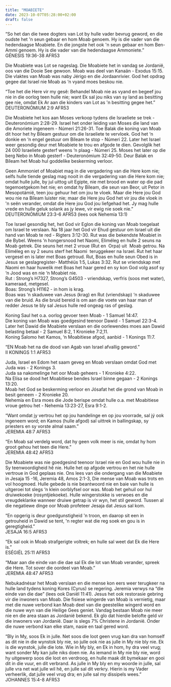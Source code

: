 ```yaml
---
title: "MOABIETE"
date: 2023-10-07T05:28:00+02:00
draft: false
---
```

<html>
 <head></head>
 <body>
  <p>“So het dan die twee dogters van Lot by hulle vader bevrug geword, en die oudste het 'n seun gebaar en hom Moab genoem. Hy is die vader van die hedendaagse Moabiete. En die jongste het ook 'n seun gebaar en hom Ben-Ammi genoem. Hy is die vader van die hedendaagse Ammoniete.”<br>‭‭GÉNESIS‬ ‭19‬:‭36‬-‭38‬ ‭AFR53‬‬</p>
  <p>Die Moabiete was Lot se nageslag. Die Moabiete het in vandag se Jordanië, oos van die Dooie See gewoon. Moab was deel van Kanaän - Exodus 15:15. Die vlaktes van Moab was naby Jérigo en die Jordaanrivier. God het opdrag gegee dat Israel nie Moab as ‘n vyand moes beskou nie.</p>
  <p>“Toe het die Here vir my gesê: Behandel Moab nie as vyand en begeef jou nie in die oorlog teen hulle nie; want Ek sal jou niks van sy land as besitting gee nie, omdat Ek Ar aan die kinders van Lot as 'n besitting gegee het.”<br>‭‭DEUTERONÓMIUM‬ ‭2‬:‭9‬ ‭AFR53‬‬</p>
  <p>Die Moabiete het kos aan Moses verkoop tydens die Israeliete se trek - Deuteronómium 2:28-29. Israel het onder leiding van Moses die land van die Amoriete ingeneem - Númeri 21:26-31. Toe Balak die koning van Moab dit hoor het hy Bíleam gestuur om die Israeliete te vervloek. God het ‘n donkie en ‘n engel gestuur om Bíleam te stop - Númeri 22. Later het Israel weer gesondig deur met Moabiete te trou en afgode te dien. Gevolglik het 24 000 Israeliete gesterf weens ‘n plaag - Númeri 25. Moses het later op die berg Nebo in Moab gesterf - Deuteronómium 32:49-50. Deur Balak en Bíleam het Moab hul goddelike beskerming verloor.</p>
  <p>Geen Ammoniet of Moabiet mag in die vergadering van die Here kom nie; selfs hulle tiende geslag mag nooit in die vergadering van die Here kom nie; omdat hulle julle, by jul uittog uit Egipte, nie met brood en water op die pad tegemoetgekom het nie; en omdat hy Bíleam, die seun van Beor, uit Petor in Mesopotámië, teen jou gehuur het om jou te vloek. Maar die Here jou God wou nie na Bíleam luister nie; maar die Here jou God het vir jou die vloek in 'n seën verander, omdat die Here jou God jou liefgehad het. Jy mag hulle vrede en hulle geluk solank as jy lewe, vir ewig nie soek nie.”<br>‭‭DEUTERONÓMIUM‬ ‭23‬:‭3‬-‭6‬ ‭AFR53‬‬ (lees ook Nehemía 13:1)</p>
  <p>Toe Israel gesondig het, het God vir Eglon die koning van Moab toegelaat om Israel te verslaan. Na 18 jaar het God vir Ehud gestuur om Israel uit die hand van Moab te red - Rigters 3:12-30. Rut was die bekendste Moabiet in die Bybel. Weens ‘n hongersnood het Naomi, Eliméleg en hulle 2 seuns na Moab getrek. Die seuns het met 2 vroue (Rut en &nbsp;Orpa) uit &nbsp;Moab getrou. Na Eliméleg en sy 2 seuns sterf het Naomi &nbsp;teruggekeer na Israel. Rut het haar vergesel en is later met Boas getroud. Rut, Boas en hulle seun Obed is in Jesus se geslagregister- Matthéüs 1:5, Lukas 3:32. Rut se vriendskap met Naomi en haar huwelik met Boas het haar gered en sy kon God volg asof sy ‘n Jood was en nie ‘n Moabiet nie.&nbsp;<br>Rut : Strong’s H7327, Strong’s G4503 - vriendskap, verfris (soos met water), kameraad, metgesel.<br>Boas: Strong’s H1162 - in hom is krag.<br>Boas was ‘n skaduwee van Jesus (krag) en Rut (vriendskap) ‘n skaduwee van die bruid. As die bruid bereid is om aan die voete van haar man of redder Jesus te bly sal Jesus hulle red ongeag ras of geslag.</p>
  <p>Koning Saul het o.a. oorlog gevoer teen Moab - 1 Samuel 14:47.<br>Die koning van Moab was goedgesind teenoor Dawid - 1 Samuel 22:3-4.<br>Later het Dawid die Moabiete verslaan en die oorlewendes moes aan Dawid belasting betaal - 2 Samuel 8:2, 1 Kronieke 7:2,11.<br>Koning Salomo het Kamos, ‘n Moabitiese afgod, aanbid - 1 Konings 11:7.</p>
  <p>“EN Moab het na die dood van Agab van Israel afvallig geword.”<br>‭‭II KONINGS‬ ‭1‬:‭1‬ ‭AFR53‬‬</p>
  <p>Juda, Israel en Edom het saam geveg en Moab verslaan omdat God met Juda was - 2 Konings 3.&nbsp;<br>Juda sa nakomelinge het oor Moab geheers - 1 Kronieke 4:22.<br>Na Elísa se dood het Moabitiese bendes Israel binne gegaan - 2 Konings 13:20.<br>Moab het God se beskerming verloor en Jósafat het die grond van Moab in besit geneem - 2 Kronieke 20.<br>Nehemía en Esra moes die Jode berispe omdat hulle o.a. met Moabitiese vroue getrou het - Nehemía 13:23-27, Esra 9:1-2.</p>
  <p>“Want omdat jy vertrou het op jou handelinge en op jou voorrade, sal jý ook ingeneem word; en Kamos (hulle afgod) sal uittrek in ballingskap, sy priesters en sy vorste almal saam.”<br>‭‭JEREMIA‬ ‭48‬:‭7‬ ‭AFR53‬‬</p>
  <p>“En Moab sal verdelg word, dat hy geen volk meer is nie, omdat hy hom groot gehou het teen die Here.”<br>‭‭JEREMIA‬ ‭48‬:‭42‬ ‭AFR53‬‬</p>
  <p>Die Moabiete was nie goedgesind teenoor Israel nie en God wou hulle nie in Sy teenwoordigheid hê nie. Hulle het op afgode vertrou en het nie hulle vertroue in God geplaas nie. Ons lees van die ondergang van die Moabiete in Jesaja 15 -16, Jeremia 48, Amos 2:1-3, Die mense van Moab was trots en vol hoogmoed. Hulle gebede is nie beantwoord nie en baie van hulle is uitgeroei tot slegs ‘n klein oorblyfsel oor was. Moab het gehuil oor hul druiwekoeke (rosyntjiekoeke). Hulle wingerstokke is verwoes en die vreugdeklanke wanneer druiwe getrap is vir wyn, het stil geword. Tussen al die negatiewe dinge oor Moab profeteer Jesaja dat Jesus sal kom.</p>
  <p>“En opgerig is deur goedgunstigheid 'n troon, en daarop sit een in getrouheid in Dawid se tent, 'n regter wat die reg soek en gou is in geregtigheid.”<br>‭‭JESAJA‬ ‭16‬:‭5‬ ‭AFR53‬‬</p>
  <p>“Ek sal ook in Moab strafgerigte voltrek; en hulle sal weet dat Ek die Here is.”<br>‭‭ESÉGIËL‬ ‭25‬:‭11‬ ‭AFR53‬‬</p>
  <p>“Maar aan die einde van die dae sal Ek die lot van Moab verander, spreek die Here. Tot sover die oordeel van Moab.”<br>‭‭JEREMIA‬ ‭48‬:‭47‬ ‭AFR53‬‬</p>
  <p>Nebukadnésar het Moab verslaan en die mense kon eers weer terugkeer na hulle land tydens koning Kores (Cyrus) se regering. Jeremia verwys na “die einde van die dae” (lees ook Daniël 11:41). Jesus het ook restorasie gebring vir die inwoners van Moab. Die fisiese wingerde van Moab is vernietig, maar met die nuwe verbond kan Moab deel van die geestelike wingerd word en die nuwe wyn van die Heilige Gees geniet. Vandag bestaan Moab nie meer nie en die area staan as Jordanië bekend. Ek glo dat hierdie belofte geld vir die inwoners van Jordanië. Daar is slegs 7% Christene in Jordanië. Onder die nuwe verbond kan elke stam, nasie en taal gered word.</p>
  <p>“Bly in My, soos Ek in julle. Net soos die loot geen vrug kan dra van homself as dit nie in die wynstok bly nie, so julle ook nie as julle in My nie bly nie. Ek is die wynstok, julle die lote. Wie in My bly, en Ek in hom, hy dra veel vrug; want sonder My kan julle niks doen nie. As iemand in My nie bly nie, word hy uitgewerp soos die loot en verdroog, en hulle maak dit bymekaar en gooi dit in die vuur, en dit verbrand. As julle in My bly en my woorde in julle, sal julle vra net wat julle wil hê, en julle sal dit verkry. Hierin is my Vader verheerlik, dat julle veel vrug dra; en julle sal my dissipels wees.”<br>‭‭JOHANNES‬ ‭15‬:‭4‬-‭8‬ ‭AFR53‬‬</p>
  <p>&nbsp;</p>
 </body>
</html>